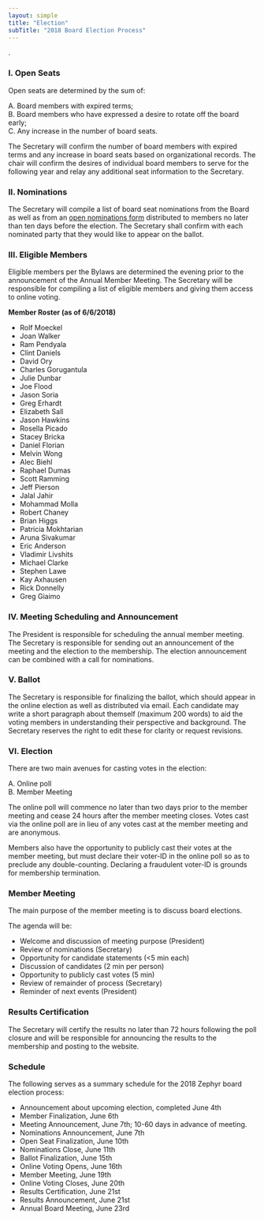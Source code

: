 ```yaml
---
layout: simple
title: "Election"
subTitle: "2018 Board Election Process"
---
```

.

### I. Open Seats  

Open seats are determined by the sum of:  

 A. Board members with expired terms;  
 B. Board members who have expressed a desire to rotate off the board early;  
 C. Any increase in the number of board seats.

The Secretary will confirm the number of board members with expired terms and any increase in board seats based on organizational records.  The chair will confirm the desires of individual board members to serve for the following year and relay any additional seat information to the Secretary.

### II. Nominations  

The Secretary will compile a list of board seat nominations from the Board as well as from an [open nominations form](https://goo.gl/forms/bSnVe7nic2ksVl2Z2) distributed to members no later than ten days before the election.   The Secretary shall confirm with each nominated party that they would like to appear on the ballot.

### III. Eligible Members
Eligible members per the Bylaws are determined the evening prior to the announcement of the Annual Member Meeting.  The Secretary will be responsible for compiling a list of eligible members and giving them access to online voting.

**Member Roster (as of 6/6/2018)**

 * Rolf Moeckel   
 * Joan Walker
 * Ram Pendyala
 * Clint Daniels
 * David Ory
 * Charles Gorugantula
 * Julie Dunbar
 * Joe Flood
 * Jason Soria
 * Greg Erhardt
 * Elizabeth Sall  
 * Jason Hawkins  
 * Rosella Picado  
 * Stacey Bricka  
 * Daniel Florian 
 * Melvin Wong  
 * Alec Biehl   
 * Raphael Dumas  
 * Scott Ramming  
 * Jeff Pierson  
 * Jalal Jahir  
 * Mohammad Molla  
 * Robert Chaney
 * Brian Higgs 
 * Patricia Mokhtarian  
 * Aruna Sivakumar  
 * Eric Anderson  
 * Vladimir Livshits  
 * Michael Clarke  
 * Stephen Lawe  
 * Kay Axhausen  
 * Rick Donnelly  
 * Greg Giaimo  
  
### IV. Meeting Scheduling and Announcement  

The President is responsible for scheduling the annual member meeting.  The Secretary is responsible for sending out an announcement of the meeting and the election to the membership.  The election announcement can be combined with a call for nominations.

### V. Ballot

The Secretary is responsible for finalizing the ballot, which should appear in the online election as well as distributed via email.  Each candidate may write a short paragraph about themself (maximum 200 words) to aid the voting members in understanding their perspective and background.  The Secretary reserves the right to edit these for clarity or request revisions.

### VI. Election  

There are two main avenues for casting votes in the election:  

 A. Online poll  
 B. Member Meeting  

The online poll will commence no later than two days prior to the member meeting and cease 24 hours after the member meeting closes.  Votes cast via the online poll are in lieu of any votes cast at the member meeting and are anonymous.

Members also have the opportunity to publicly cast their votes at the member meeting, but must declare their voter-ID in the online poll so as to preclude any double-counting.  Declaring a fraudulent voter-ID is grounds for membership termination.

### Member Meeting  

The main purpose of the member meeting is to discuss board elections.  

The agenda will be:
 * Welcome and discussion of meeting purpose (President)  
 * Review of nominations (Secretary)  
 * Opportunity for candidate statements (<5 min each)  
 * Discussion of candidates (2 min per person)  
 * Opportunity to publicly cast votes (5 min)  
 * Review of remainder of process (Secretary)  
 * Reminder of next events (President)  

### Results Certification 

The Secretary will certify the results no later than 72 hours following the poll closure and will be responsible for announcing the results to the membership and posting to the website.

### Schedule  

The following serves as a summary schedule for the 2018 Zephyr board election process:

 * Announcement about upcoming election, completed June 4th
 * Member Finalization, June 6th  
 * Meeting Announcement, June 7th; 10-60 days in advance of meeting.  
 * Nominations Announcement, June 7th    
 * Open Seat Finalization, June 10th   
 * Nominations Close, June 11th  
 * Ballot Finalization, June 15th  
 * Online Voting Opens, June 16th  
 * Member Meeting, June 19th  
 * Online Voting Closes, June 20th  
 * Results Certification, June 21st  
 * Results Announcement, June 21st  
 * Annual Board Meeting, June 23rd  



